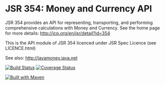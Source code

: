 JSR 354: Money and Currency API
===============================

JSR 354 provides an API for representing, transporting, and performing comprehensive calculations with Money and Currency. 
See the home page for more details:
http://jcp.org/en/jsr/detail?id=354

This is the API module of JSR 354 licenced under JSR Spec Licence (see LICENCE.html)

See also:
http://javamoney.java.net

[![Build Status](https://api.travis-ci.org/JavaMoney/jsr354-api.png?branch=master)](https://travis-ci.org/JavaMoney/jsr354-api)
[![Coverage Status](https://coveralls.io/repos/JavaMoney/jsr354-api/badge.svg?branch=master)](https://coveralls.io/r/JavaMoney/jsr354-api?branch=master)

[![Built with Maven](http://maven.apache.org/images/logos/maven-feather.png)](http://maven.org/)
